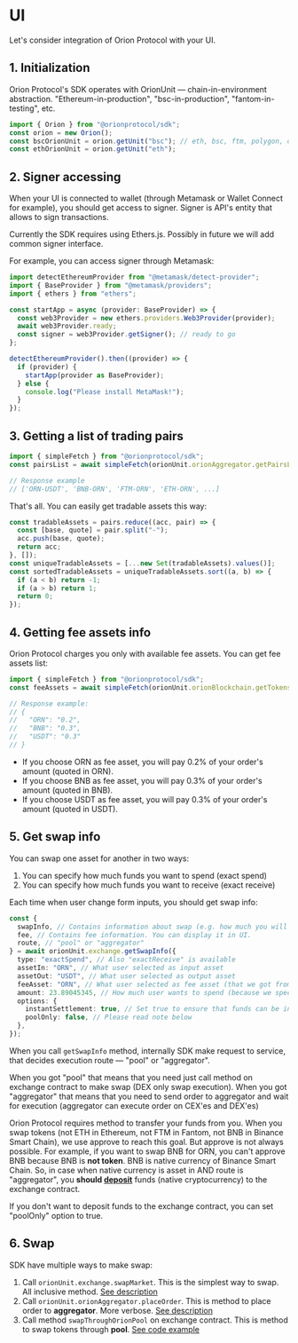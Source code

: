 # UI

Let's consider integration of Orion Protocol with your UI.

## 1. Initialization

Orion Protocol's SDK operates with OrionUnit — chain-in-environment abstraction. "Ethereum-in-production", "bsc-in-production", "fantom-in-testing", etc.

```ts
import { Orion } from "@orionprotocol/sdk";
const orion = new Orion();
const bscOrionUnit = orion.getUnit("bsc"); // eth, bsc, ftm, polygon, okc available
const ethOrionUnit = orion.getUnit("eth");
```

## 2. Signer accessing

When your UI is connected to wallet (through Metamask or Wallet Connect for example), you should get access to signer.
Signer is API's entity that allows to sign transactions.

Currently the SDK requires using Ethers.js. Possibly in future we will add common signer interface.

For example, you can access signer through Metamask:

```ts
import detectEthereumProvider from "@metamask/detect-provider";
import { BaseProvider } from "@metamask/providers";
import { ethers } from "ethers";

const startApp = async (provider: BaseProvider) => {
  const web3Provider = new ethers.providers.Web3Provider(provider);
  await web3Provider.ready;
  const signer = web3Provider.getSigner(); // ready to go
};

detectEthereumProvider().then((provider) => {
  if (provider) {
    startApp(provider as BaseProvider);
  } else {
    console.log("Please install MetaMask!");
  }
});
```

## 3. Getting a list of trading pairs

```ts
import { simpleFetch } from "@orionprotocol/sdk";
const pairsList = await simpleFetch(orionUnit.orionAggregator.getPairsList)();

// Response example
// ['ORN-USDT', 'BNB-ORN', 'FTM-ORN', 'ETH-ORN', ...]
```

That's all. You can easily get tradable assets this way:

```ts
const tradableAssets = pairs.reduce((acc, pair) => {
  const [base, quote] = pair.split("-");
  acc.push(base, quote);
  return acc;
}, []);
const uniqueTradableAssets = [...new Set(tradableAssets).values()];
const sortedTradableAssets = uniqueTradableAssets.sort((a, b) => {
  if (a < b) return -1;
  if (a > b) return 1;
  return 0;
});
```

## 4. Getting fee assets info

Orion Protocol charges you only with available fee assets. You can get fee assets list:

```ts
import { simpleFetch } from "@orionprotocol/sdk";
const feeAssets = await simpleFetch(orionUnit.orionBlockchain.getTokensFee)();

// Response example:
// {
//   "ORN": "0.2",
//   "BNB": "0.3",
//   "USDT": "0.3"
// }
```

- If you choose ORN as fee asset, you will pay 0.2% of your order's amount (quoted in ORN).
- If you choose BNB as fee asset, you will pay 0.3% of your order's amount (quoted in BNB).
- If you choose USDT as fee asset, you will pay 0.3% of your order's amount (quoted in USDT).

## 5. Get swap info

You can swap one asset for another in two ways:

1. You can specify how much funds you want to spend (exact spend)
2. You can specify how much funds you want to receive (exact receive)

Each time when user change form inputs, you should get swap info:

```ts
const {
  swapInfo, // Contains information about swap (e.g. how much you will receive, how much you will spend, price)
  fee, // Contains fee information. You can display it in UI.
  route, // "pool" or "aggregator"
} = await orionUnit.exchange.getSwapInfo({
  type: "exactSpend", // Also "exactReceive" is available
  assetIn: "ORN", // What user selected as input asset
  assetOut: "USDT", // What user selected as output asset
  feeAsset: "ORN", // What user selected as fee asset (that we got from previous step)
  amount: 23.89045345, // How much user wants to spend (because we specified "exactSpend" in "type" param)
  options: {
    instantSettlement: true, // Set true to ensure that funds can be instantly transferred to wallet (otherwise, there is a possibility of receiving funds to the balance of the exchange contract)
    poolOnly: false, // Please read note below
  },
});
```

When you call `getSwapInfo` method, internally SDK make request to service, that decides execution route — "pool" or "aggregator".

When you got "pool" that means that you need just call method on exchange contract to make swap (DEX only swap execution).
When you got "aggregator" that means that you need to send order to aggregator and wait for execution (aggregator can execute order on CEX'es and DEX'es)

Orion Protocol requires method to transfer your funds from you. When you swap tokens (not ETH in Ethereum, not FTM in Fantom, not BNB in Binance Smart Chain), we use approve to reach this goal. But approve is not always possible. For example, if you want to swap BNB for ORN, you can't approve BNB because BNB is **not token**. BNB is native currency of Binance Smart Chain. So, in case when native currency is asset in AND route is "aggregator", you **should [deposit](../README.md#deposit)** funds (native cryptocurrency) to the exchange contract.

If you don't want to deposit funds to the exchange contract, you can set "poolOnly" option to true.

## 6. Swap

SDK have multiple ways to make swap:

1. Call `orionUnit.exchange.swapMarket`. This is the simplest way to swap. All inclusive method. [See description](../README.md#make-swap-market)
2. Call `orionUnit.orionAggregator.placeOrder`. This is method to place order to **aggregator**. More verbose. [See description](../README.md#place-order-in-orion-aggregator)
3. Call method `swapThroughOrionPool` on exchange contract. This is method to swap tokens through **pool**. [See code example](../src/OrionUnit/Exchange/swapMarket.ts)
